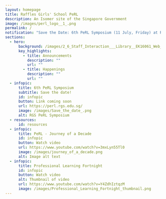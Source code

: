 ```yaml
---
layout: homepage
title: Raffles Girls' School PeRL
description: An Isomer site of the Singapore Government
image: /images/perl_logo__1_.png
permalink: /
notification: "Save the Date: 6th PeRL Symposium (11 July, Friday) at Raffles Girls' School."
sections:
  - hero:
      background: /images/2_6_Staff_Interaction___Library__EK16061_Web_Res.jpg
      key_highlights:
        - title: Announcements
          description: ""
          url: ""
        - title: Happenings
          description: ""
          url: ""
  - infopic:
      title: 6th PeRL Symposium
      subtitle: Save the date!
      id: infopic
      button: Link coming soon
      url: https://perl.rgs.edu.sg/
      image: /images/Save_the_date_.png
      alt: RGS PeRL Symposium
  - resources:
      id: resources
  - infopic:
      title: PeRL - Journey of a Decade
      id: infopic
      button: Watch video
      url: https://www.youtube.com/watch?v=3mxLyn55Tl0
      image: /images/journey_of_a_decade.png
      alt: Image alt text
  - infopic:
      title: Professional Learning Fortnight
      id: infopic
      button: Watch video
      alt: Thumbnail of video
      url: https://www.youtube.com/watch?v=Y4ZdhIztqzM
      image: /images/Professional_Learning_Fortnight_thumbnail.png
---
```

